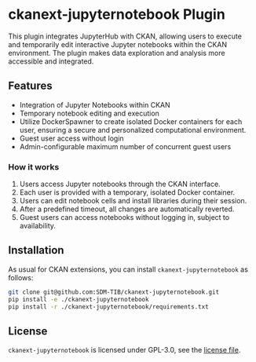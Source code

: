 # ckanext-jupyternotebook Plugin

This plugin integrates JupyterHub with CKAN, allowing users to execute and temporarily edit interactive Jupyter notebooks within the CKAN environment. The plugin makes data exploration and analysis more accessible and integrated.

## Features

- Integration of Jupyter Notebooks within CKAN
- Temporary notebook editing and execution
- Utilize DockerSpawner to create isolated Docker containers for each user, ensuring a secure and personalized computational environment.
- Guest user access without login
- Admin-configurable maximum number of concurrent guest users

### How it works

1. Users access Jupyter notebooks through the CKAN interface.
2. Each user is provided with a temporary, isolated Docker container.
3. Users can edit notebook cells and install libraries during their session.
4. After a predefined timeout, all changes are automatically reverted.
5. Guest users can access notebooks without logging in, subject to availability.

## Installation

As usual for CKAN extensions, you can install `ckanext-jupyternotebook` as follows:

```bash
git clone git@github.com:SDM-TIB/ckanext-jupyternotebook.git
pip install -e ./ckanext-jupyternotebook
pip install -r ./ckanext-jupyternotebook/requirements.txt
```

## License

`ckanext-jupyternotebook` is licensed under GPL-3.0, see the [license file](LICENSE).